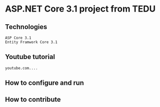 # ASP.NET Core 3.1 project from TEDU
## Technologies
	ASP Core 3.1
	Entity Framwork Core 3.1
## Youtube tutorial
	youtube.com....
## How to configure and run 
## How to contribute